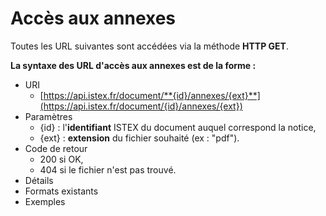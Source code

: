 # Accès aux annexes

Toutes les URL suivantes sont accédées via la méthode **HTTP GET**.

**La syntaxe des URL d'accès aux annexes est de la forme :**

* URI
  * [https://api.istex.fr/document/**{id}/annexes/{ext}**](https://api.istex.fr/document/{id}/annexes/{ext})
* Paramètres
  * {id} : l'**identifiant** ISTEX du document auquel correspond la notice,
  * {ext} : **extension** du fichier souhaité \(ex : "pdf"\).
* Code de retour
  * 200 si OK,
  * 404 si le fichier n'est pas trouvé.
* Détails
* Formats existants
* Exemples




